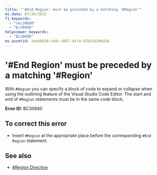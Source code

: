 ```yaml
---
title: "'#End Region' must be preceded by a matching '#Region'"
ms.date: 07/20/2015
f1_keywords: 
  - "vbc30680"
  - "bc30680"
helpviewer_keywords: 
  - "BC30680"
ms.assetid: 1ea60620-c8dc-4957-8cf4-07b25d20da3b
---
```

# '#End Region' must be preceded by a matching '#Region'
With `#Region` you can specify a block of code to expand or collapse when using the outlining feature of the Visual Studio Code Editor. The start and end of `#Region` statements must be in the same code block.  
  
 **Error ID:** BC30680  
  
## To correct this error  
  
- Insert `#Region` at the appropriate place before the corresponding `#End Region` statement.  
  
## See also

- [#Region Directive](../language-reference/directives/region-directive.md)
